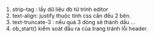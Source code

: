 1. strip-tag : lấy dữ liệu db từ trình editor
2. text-align: justify thuộc tính css căn đều 2 bên.
3. text-truncate-3 : nếu quá 3 dòng sẽ thành dấu ...
4. ob_start() kiểm soát đầu ra của trang tránh lỗi header.